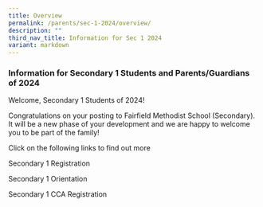 ```yaml
---
title: Overview
permalink: /parents/sec-1-2024/overview/
description: ""
third_nav_title: Information for Sec 1 2024
variant: markdown
---
```

### Information for Secondary 1 Students and Parents/Guardians of 2024





Welcome, Secondary 1 Students of 2024!

  

Congratulations on your posting to Fairfield Methodist School (Secondary). It will be a new phase of your development and we are happy to welcome you to be part of the family!

  
Click on the following links to find out more

Secondary 1 Registration

Secondary 1 Orientation

Secondary 1 CCA Registration